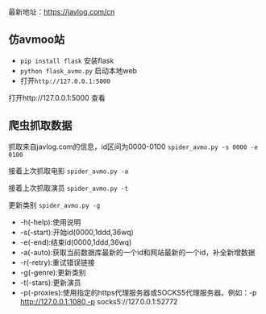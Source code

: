 最新地址：https://javlog.com/cn

## 仿avmoo站

- `pip install flask` 安装flask
- `python flask_avmo.py` 启动本地web
- 打开`http://127.0.0.1:5000`

打开http://127.0.0.1:5000 查看

## 爬虫抓取数据
抓取来自javlog.com的信息，id区间为0000-0100
`spider_avmo.py -s 0000 -e 0100`

接着上次抓取电影
`spider_avmo.py -a`

接着上次抓取演员
`spider_avmo.py -t`

更新类别
`spider_avmo.py -g`

- -h(-help):使用说明
- -s(-start):开始id(0000,1ddd,36wq)
- -e(-end):结束id(0000,1ddd,36wq)
- -a(-auto):获取当前数据库最新的一个id和网站最新的一个id，补全新增数据
- -r(-retry):重试错误链接
- -g(-genre):更新类别
- -t(-stars):更新演员
- -p(-proxies):使用指定的https代理服务器或SOCKS5代理服务器。例如：-p http://127.0.0.1:1080,-p socks5://127.0.0.1:52772
